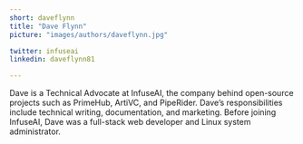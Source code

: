 ```yaml
---
short: daveflynn
title: "Dave Flynn"
picture: "images/authors/daveflynn.jpg"

twitter: infuseai
linkedin: daveflynn81

---
```


Dave is a Technical Advocate at InfuseAI, the company behind open-source projects such as PrimeHub, ArtiVC, and PipeRider. Dave’s responsibilities include technical writing, documentation, and marketing. Before joining InfuseAI, Dave was a full-stack web developer and Linux system administrator.